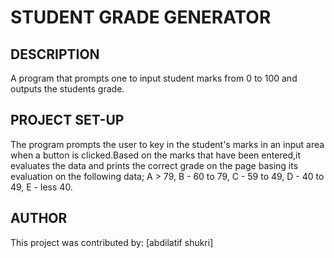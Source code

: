 # STUDENT GRADE GENERATOR

## DESCRIPTION
 A program that prompts one to input student marks from 0 to 100 and outputs the students grade.
 
## PROJECT SET-UP
The program prompts the user to key in the student's marks in an input area when a button is clicked.Based on the marks that have been entered,it evaluates the data and prints the correct grade on the page basing its evaluation on the following data; A > 79, B - 60 to 79, C -  59 to 49, D - 40 to 49, E - less 40.

## AUTHOR
 This project was contributed by:
 [abdilatif shukri]